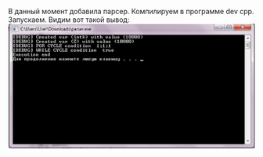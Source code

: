 В данный момент добавила парсер. Компилируем в программе dev cpp. Запускаем. Видим вот такой вывод:
![](https://github.com/AnastasiaBerdnikova/kurs/blob/master/HmmA5rp-gGI.jpg)
